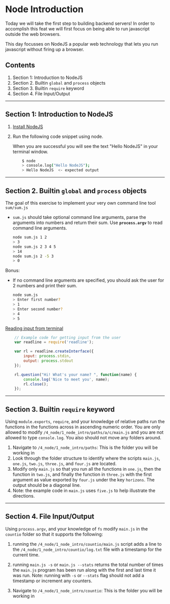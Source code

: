 # Node Introduction

Today we will take the first step to building backend servers! In order to accomplish this feat we will first focus on being able to run javascript outside the web browsers.

This day focusses on NodeJS a popular web technology that lets you run javascript without firing up a browser.


## Contents

1. Section 1: Introduction to NodeJS
2. Section 2. Builtin `global` and `process` objects
3. Section 3. Builtin `require` keyword
4. Section 4. File Input/Output

---

## Section 1: Introduction to NodeJS

1. [Install NodeJS](https://nodejs.org/en/)
2. Run the following code snippet using node.

    When you are successful you will see the text "Hello NodeJS" in your terminal window.

    ```bash
        $ node
        > console.log("Hello NodeJS");
        > Hello NodeJS  <- expected output
    ```

---

## Section 2. Builtin `global` and `process` objects

The goal of this exercise to implement your very own command line
tool `sum/sum.js`

- `sum.js` should take optional command line arguments, parse the
  arguments into numbers and return their sum. Use
  **`process.argv`** to read command line arguments.

  ```bash
  node sum.js 1 2
  > 3
  node sum.js 2 3 4 5
  > 14
  node sum.js 2 -5 3
  > 0
  ```

Bonus:

- If no command line arguments are specified, you should ask the user for 2 numbers and print their sum.

  ```bash
  node sum.js
  > Enter first number?
  > 1
  > Enter second number?
  > 4
  > 5
  ```

[Reading input from terminal](https://nodejs.org/api/readline.html#readline_readline)

```javascript
    // Example code for getting input from the user
    var readline = require('readline');

    var rl = readline.createInterface({
        input: process.stdin,
        output: process.stdout
    });

    rl.question("Hi! What's your name? ", function(name) {
        console.log('Nice to meet you', name);
        rl.close();
    });
```

---

## Section 3. Builtin `require` keyword

Using `module.exports`, `require`, and your knowledge of relative paths run the functions in the functions across in ascending numeric order. You are only allowed to modify `/4_node/1_node_intro/paths/a/c/main.js` and you are not allowed to type `console.log`. You also should not move any folders around.

1. Navigate to `/4_node/1_node_intro/paths`: This is the folder you will be working in
2. Look through the folder structure to identify where the scripts `main.js`, `one.js`, `two.js`, `three.js`, and `four.js` are located.
3. Modify only `main.js` so that you run all the functions in `one.js`, then the function in `two.js`, and finally the function in `three.js` with the first argument as value exported by `four.js` under the key `horizons`. The output should be a diagonal line.
4. Note: the example code in `main.js` uses `five.js` to help illustrate the directions.

---

## Section 4. File Input/Output

Using `process.argv`, and your knowledge of `fs` modify `main.js` in the `countio` folder so that it supports the following:

1. running the `/4_node/1_node_intro/countio/main.js` script adds a line to the `/4_node/1_node_intro/countio/log.txt` file with a timestamp for the current time.
2. running `main.js -s` or `main.js --stats` returns the total number of times the `main.js` program has been run along with the first and last time it was run. Note: running with `-s` or `--stats` flag should not add a timestamp or increment any counters. 

3. Navigate to `/4_node/1_node_intro/countio`: This is the folder you will be working in

